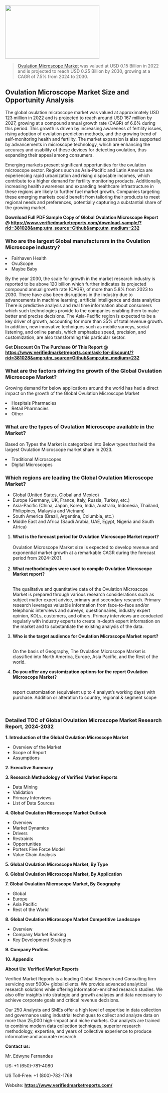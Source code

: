 <img src="https://ffe5etoiles.com/wp-content/uploads/2024/12/MST1-300x171.png" alt="" width="300" height="171" class="alignnone size-medium wp-image-20088" /><blockquote><p><p><a href="https://www.verifiedmarketreports.com/download-sample/?rid=381028&utm_source=Github&utm_medium=232" target="_blank">Ovulation Microscope Market</a> was valued at USD 0.15 Billion in 2022 and is projected to reach USD 0.25 Billion by 2030, growing at a CAGR of 7.5% from 2024 to 2030.</p></blockquote><p><h2>Ovulation Microscope Market Size and Opportunity Analysis</h2><p>The global ovulation microscope market was valued at approximately USD 123 million in 2022 and is projected to reach around USD 167 million by 2027, growing at a compound annual growth rate (CAGR) of 6.6% during this period. This growth is driven by increasing awareness of fertility issues, rising adoption of ovulation prediction methods, and the growing trend of self-monitoring health and fertility. The market expansion is also supported by advancements in microscope technology, which are enhancing the accuracy and usability of these devices for detecting ovulation, thus expanding their appeal among consumers.</p><p>Emerging markets present significant opportunities for the ovulation microscope sector. Regions such as Asia-Pacific and Latin America are experiencing rapid urbanization and rising disposable incomes, which contribute to a higher demand for fertility monitoring products. Additionally, increasing health awareness and expanding healthcare infrastructure in these regions are likely to further fuel market growth. Companies targeting these emerging markets could benefit from tailoring their products to meet regional needs and preferences, potentially capturing a substantial share of the growing market.</p></p><p class=""><strong>Download Full PDF Sample Copy of Global Ovulation Microscope Report @ <a href="https://www.verifiedmarketreports.com/download-sample/?rid=381028&amp;utm_source=Github&amp;utm_medium=232" target="_blank">https://www.verifiedmarketreports.com/download-sample/?rid=381028&amp;utm_source=Github&amp;utm_medium=232</a></strong></p><h3 id="" class="">Who are the largest Global manufacturers in the Ovulation Microscope industry?</h3><p><li>Fairhaven Health</li><li> OvuScope</li><li> Maybe Baby</li></p><div class=""><div class="" dir="" data-message-author-role="" data-message-id="" data-message-model-slug=""><div class=""><div class=""><div class=""><div class="" dir="" data-message-author-role="" data-message-id="" data-message-model-slug=""><div class=""><div class=""><p>By the year 2030, the scale for growth in the market research industry is reported to be above 120 billion which further indicates its projected compound annual growth rate (CAGR), of more than 5.8% from 2023 to 2030. There have also been disruptions in the industry due to advancements in machine learning, artificial intelligence and data analytics There is predictive analysis and real time information about consumers which such technologies provide to the companies enabling them to make better and precise decisions. The Asia-Pacific region is expected to be a key driver of growth, accounting for more than 35% of total revenue growth. In addition, new innovative techniques such as mobile surveys, social listening, and online panels, which emphasize speed, precision, and customization, are also transforming this particular sector.</p><p><strong>Get Discount On The Purchase Of This Report @&nbsp; <a href="https://www.verifiedmarketreports.com/ask-for-discount/?rid=381028&amp;utm_source=Github&amp;utm_medium=232" target="_blank">https://www.verifiedmarketreports.com/ask-for-discount/?rid=381028&amp;utm_source=Github&amp;utm_medium=232</a></strong></p></div></div></div></div></div></div></div></div><h3 id="" class="">What are the factors driving the growth of the Global Ovulation Microscope Market?</h3><p id="" class="">Growing demand for below applications around the world has had a direct impact on the growth of the Global Ovulation Microscope Market</p><p id="" class=""><li>Hospitals Pharmacies</li><li> Retail Pharmacies</li><li> Other</li></p><h3 id="" class="">What are the types of Ovulation Microscope available in the Market?</h3><p id="" class="">Based on Types the Market is categorized into Below types that held the largest Ovulation Microscope market share In 2023.</p><p id="" class=""><li>Traditional Microscopes</li><li> Digital Microscopes</li></p><h3 id="" class="">Which regions are leading the Global Ovulation Microscope Market?</h3><ul><li>Global (United States, Global and Mexico)</li><li>Europe (Germany, UK, France, Italy, Russia, Turkey, etc.)</li><li>Asia-Pacific (China, Japan, Korea, India, Australia, Indonesia, Thailand, Philippines, Malaysia and Vietnam)</li><li>South America (Brazil, Argentina, Columbia, etc.)</li><li>Middle East and Africa (Saudi Arabia, UAE, Egypt, Nigeria and South Africa)</li></ul><p><ol><li><strong>What is the forecast period for Ovulation Microscope Market report?<br /></strong><br /><span data-sheets-root="1" data-sheets-value="{&quot;1&quot;:2,&quot;2&quot;:&quot;XXXX size is expected to develop revenue and exponential market growth at a remarkable CAGR during the forecast period from 2024&ndash;2030.&quot;}" data-sheets-userformat="{&quot;2&quot;:12674,&quot;4&quot;:{&quot;1&quot;:2,&quot;2&quot;:16776960},&quot;10&quot;:2,&quot;11&quot;:0,&quot;15&quot;:&quot;Arial&quot;,&quot;16&quot;:12}">Ovulation Microscope Market size is expected to develop revenue and exponential market growth at a remarkable CAGR during the forecast period from 2024&ndash;2031.</span><br /><br /></li><li><strong>What methodologies were used to compile Ovulation Microscope Market report?<br /><br /></strong><p>The qualitative and quantitative data of the&nbsp;Ovulation Microscope Market is prepared through various research considerations such as subject matter expert advice, primary and secondary research. Primary research leverages valuable information from face-to-face and/or telephonic interviews and surveys, questionnaires, industry expert opinion, KOLs, customers, and others. Primary interviews are conducted regularly with industry experts to create in-depth expert information on the market and to substantiate the existing analysis of the data.&nbsp;</p></li><li><strong>Who is the target audience for Ovulation Microscope Market report?<br /><br /></strong><p>On the basis of Geography, The&nbsp;Ovulation Microscope Market is classified into North America, Europe, Asia Pacific, and the Rest of the world.</p></li><li><strong>Do you offer any customization options for the report Ovulation Microscope Market?<br /><br /></strong><p>report customization (equivalent up to 4 analyst&rsquo;s working days) with purchase. Addition or alteration to country, regional &amp; segment scope</p><p>&nbsp;</p></li></ol></p><h3 id="" class="">Detailed TOC of Global Ovulation Microscope Market Research Report, 2024-2032</h3><p id="" class=""><strong>1. Introduction of the Global Ovulation Microscope Market</strong></p><ul><li>Overview of the Market</li><li>Scope of Report</li><li>Assumptions</li></ul><p id="" class=""><strong>2. Executive Summary</strong></p><p id="" class=""><strong>3. Research Methodology of&nbsp;Verified Market Reports</strong></p><ul><li>Data Mining</li><li>Validation</li><li>Primary Interviews</li><li>List of Data Sources</li></ul><p id="" class=""><strong>4. Global Ovulation Microscope Market Outlook</strong></p><ul><li>Overview</li><li>Market Dynamics</li><li>Drivers</li><li>Restraints</li><li>Opportunities</li><li>Porters Five Force Model</li><li>Value Chain Analysis</li></ul><p id="" class=""><strong>5. Global Ovulation Microscope Market, By&nbsp;Type</strong></p><p id="" class=""><strong>6. Global Ovulation Microscope Market, By Application</strong></p><p id="" class=""><strong>7. Global Ovulation Microscope Market, By Geography</strong></p><ul><li>Global</li><li>Europe</li><li>Asia Pacific</li><li>Rest of the World</li></ul><p id="" class=""><strong>8. Global Ovulation Microscope Market Competitive Landscape</strong></p><ul><li>Overview</li><li>Company Market Ranking</li><li>Key Development Strategies</li></ul><p id="" class=""><strong>9. Company Profiles</strong></p><p id="" class=""><strong>10. Appendix</strong></p><p id="" class=""><strong>About Us: Verified Market Reports</strong></p><p id="" class="">Verified Market Reports is a leading Global Research and Consulting firm servicing over 5000+ global clients. We provide advanced analytical research solutions while offering information-enriched research studies. We also offer insights into strategic and growth analyses and data necessary to achieve corporate goals and critical revenue decisions.</p><p id="" class="">Our 250 Analysts and SMEs offer a high level of expertise in data collection and governance using industrial techniques to collect and analyze data on more than 25,000 high-impact and niche markets. Our analysts are trained to combine modern data collection techniques, superior research methodology, expertise, and years of collective experience to produce informative and accurate research.</p><p id="" class=""><strong>Contact us:</strong></p><p id="" class="">Mr. Edwyne Fernandes</p><p id="" class="">US: +1 (650)-781-4080</p><p id="" class="">US Toll-Free: +1 (800)-782-1768</p><p id="" class="">Website: <a target="" data-test-app-aware-link=""><strong>https://www.verifiedmarketreports.com/</strong></a></p>
